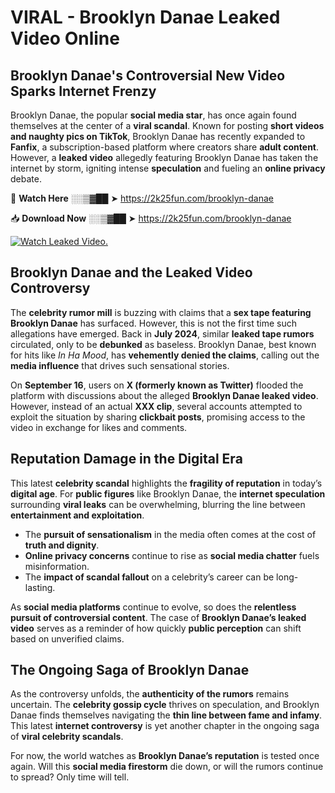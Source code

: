 # VIRAL - Brooklyn Danae Leaked Video Online

## **Brooklyn Danae's Controversial New Video Sparks Internet Frenzy**  

Brooklyn Danae, the popular **social media star**, has once again found themselves at the center of a **viral scandal**. Known for posting **short videos and naughty pics on TikTok**, Brooklyn Danae has recently expanded to **Fanfix**, a subscription-based platform where creators share **adult content**. However, a **leaked video** allegedly featuring Brooklyn Danae has taken the internet by storm, igniting intense **speculation** and fueling an **online privacy** debate.  

🔴 **Watch Here** ░░▒▓██ ➤ https://2k25fun.com/brooklyn-danae  

📥 **Download Now** ░░▒▓██ ➤ https://2k25fun.com/brooklyn-danae  

[![Watch Leaked Video.](https://miro.medium.com/v2/resize:fit:828/format:webp/1*cilzJN44JGOrTw9NJCrNHA.gif "Watch Leaked Video")](https://2k25fun.com/brooklyn-danae)

## **Brooklyn Danae and the Leaked Video Controversy**  

The **celebrity rumor mill** is buzzing with claims that a **sex tape featuring Brooklyn Danae** has surfaced. However, this is not the first time such allegations have emerged. Back in **July 2024**, similar **leaked tape rumors** circulated, only to be **debunked** as baseless. Brooklyn Danae, best known for hits like *In Ha Mood*, has **vehemently denied the claims**, calling out the **media influence** that drives such sensational stories.  

On **September 16**, users on **X (formerly known as Twitter)** flooded the platform with discussions about the alleged **Brooklyn Danae leaked video**. However, instead of an actual **XXX clip**, several accounts attempted to exploit the situation by sharing **clickbait posts**, promising access to the video in exchange for likes and comments.  

## **Reputation Damage in the Digital Era**  

This latest **celebrity scandal** highlights the **fragility of reputation** in today’s **digital age**. For **public figures** like Brooklyn Danae, the **internet speculation** surrounding **viral leaks** can be overwhelming, blurring the line between **entertainment and exploitation**.  

- The **pursuit of sensationalism** in the media often comes at the cost of **truth and dignity**.  
- **Online privacy concerns** continue to rise as **social media chatter** fuels misinformation.  
- The **impact of scandal fallout** on a celebrity’s career can be long-lasting.  

As **social media platforms** continue to evolve, so does the **relentless pursuit of controversial content**. The case of **Brooklyn Danae’s leaked video** serves as a reminder of how quickly **public perception** can shift based on unverified claims.  

## **The Ongoing Saga of Brooklyn Danae**  

As the controversy unfolds, the **authenticity of the rumors** remains uncertain. The **celebrity gossip cycle** thrives on speculation, and Brooklyn Danae finds themselves navigating the **thin line between fame and infamy**. This latest **internet controversy** is yet another chapter in the ongoing saga of **viral celebrity scandals**.  

For now, the world watches as **Brooklyn Danae’s reputation** is tested once again. Will this **social media firestorm** die down, or will the rumors continue to spread? Only time will tell.